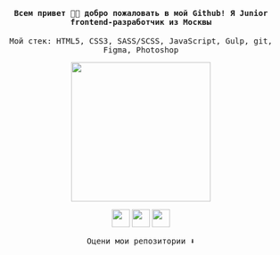 <h4 align="center"><samp>Всем привет 👋🏼 добро пожаловать в мой Github! Я Junior frontend-разработчик из Москвы</samp></h4>

<p align="center"><samp>Мой стек: HTML5, CSS3, SASS/SCSS, JavaScript, Gulp, git, Figma, Photoshop</samp></p>

<p align="center">
  <img width="250" height="250" src="https://media.giphy.com/media/v1.Y2lkPTc5MGI3NjExZTcwZjIyYTJiMzg4OTdkZDMyOTdkNzBmOWRiNTdmZWFkODAyNWExZSZlcD12MV9pbnRlcm5hbF9naWZzX2dpZklkJmN0PXM/pCxK8loDjJKm2ElmSA/giphy.gif">
</p>

<p align="center">
  <a href="mailto:daridubnik@gmail.com"><img width="32" height="32" src="https://img.icons8.com/ios/50/apple-mail.png"/></a>
  <a href="https://t.me/+79853937933"><img width="32" height="32" src="https://img.icons8.com/ios/50/telegram.png"/></a>
  <a href="https://discordapp.com/users/974788231184924682/"><img width="32" height="32" src="https://img.icons8.com/ios/50/discord-logo--v1.png"/></a>
</p>

<p align="center"><samp>Оцени мои репозитории ⬇️</samp></p>

